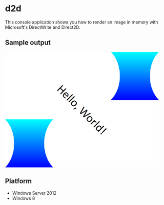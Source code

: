 # d2d

This console application shows you how to render an image in memory with Microsoft's DirectWrite and Direct2D.

## Sample output
![](DWriteTry/output.png)

## Platform
* Windows Server 2012 
* Windows 8
 
